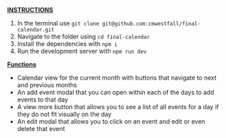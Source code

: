 <ins>**INSTRUCTIONS**</ins>

1. In the terminal use `git clone git@github.com:cmwestfall/final-calendar.git`
2. Navigate to the folder using `cd final-calendar`
3. Install the dependencies with `npm i`
4. Run the development server with `npm run dev`

<ins>**Functions**</ins>

- Calendar view for the current month with buttons that navigate to next and previous months
- An add event modal that you can open within each of the days to add events to that day
- A view more button that allows you to see a list of all events for a day if they do not fit visually on the day
- An edit modal that allows you to click on an event and edit or even delete that event
